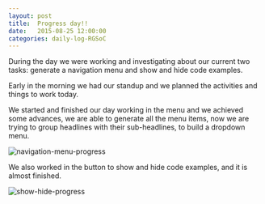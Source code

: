 ```yaml
---
layout: post
title:  Progress day!!
date:   2015-08-25 12:00:00
categories: daily-log-RGSoC
---
```


During the day we were working and investigating about our current two tasks: generate a navigation menu and show and hide code examples.

Early in the morning we had our standup and we planned the activities and things to work today.

We started and finished our day working in the menu and we achieved some advances, we are able to generate all the menu items, now we are trying to group headlines with their sub-headlines, to build a dropdown menu.

![navigation-menu-progress](https://www.evernote.com/l/AjYdKyWN55hGLJ-ub9YKwnEwKiVIHsaK3R0B/image.png)

We also worked in the button to show and hide code examples, and it is almost finished.

![show-hide-progress](https://www.evernote.com/l/AjbUJ_KisoNO4Je_XhsCf_5HIzyaA7w-4LoB/image.png)
